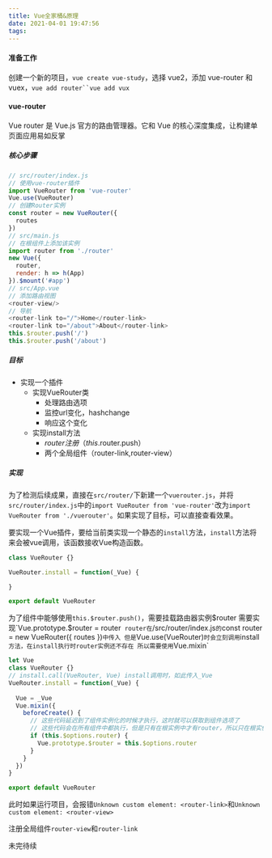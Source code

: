 ```yaml
---
title: Vue全家桶&原理
date: 2021-04-01 19:47:56
tags:
---
```


#### 准备工作

创建一个新的项目，`vue create vue-study`，选择 vue2，添加 vue-router 和 vuex，` vue add router``vue add vux `

#### vue-router

Vue router 是 Vue.js 官方的路由管理器。它和 Vue 的核心深度集成，让构建单页面应用易如反掌

##### 核心步骤

```js
// src/router/index.js
// 使用vue-router插件
import VueRouter from 'vue-router'
Vue.use(VueRouter)
// 创建Router实例
const router = new VueRouter({
  routes
})
// src/main.js
// 在根组件上添加该实例
import router from './router'
new Vue({
  router,
  render: h => h(App)
}).$mount('#app')
// src/App.vue
// 添加路由视图
<router-view/>
// 导航
<router-link to="/">Home</router-link>
<router-link to="/about">About</router-link>
this.$router.push('/')
this.$router.push('/about')
```
##### 目标
- 实现一个插件
  - 实现VueRouter类
    - 处理路由选项
    - 监控url变化，hashchange
    - 响应这个变化
  - 实现install方法
    - $router注册（this.$router.push）
    - 两个全局组件（router-link,router-view）

##### 实现
为了检测后续成果，直接在`src/router/`下新建一个`vuerouter.js`，并将`src/router/index.js`中的`import VueRouter from 'vue-router'`改为`import VueRouter from './vuerouter'`。如果实现了目标，可以直接查看效果。

要实现一个Vue插件，要给当前类实现一个静态的`install`方法，`install`方法将来会被vue调用，该函数接收Vue构造函数。
```js
class VueRouter {}

VueRouter.install = function(_Vue) {

}

export default VueRouter
```

为了组件中能够使用`this.$router.push()`，需要挂载路由器实例$router
需要实现`Vue.prototype.$router = router`
router在`/src/router/index.js`的`const router = new VueRouter({ routes })`中传入
但是`Vue.use(VueRouter)`时会立刻调用`install`方法，在install执行时router实例还不存在
所以需要使用`Vue.mixin`
```js
let Vue
class VueRouter {}
// install.call(VueRouter, Vue) install调用时，如此传入_Vue
VueRouter.install = function(_Vue) {
  
  Vue = _Vue
  Vue.mixin({
    beforeCreate() {
      // 这些代码延迟到了组件实例化的时候才执行，这时就可以获取到组件选项了
      // 这些代码会在所有组件中都执行，但是只有在根实例中才有router，所以只在根实例中才执行如下代码
      if (this.$options.router) {
        Vue.prototype.$router = this.$options.router
      }
    }
  })
}

export default VueRouter
```

此时如果运行项目，会报错`Unknown custom element: <router-link>`和`Unknown custom element: <router-view>`

注册全局组件`router-view`和`router-link`


未完待续